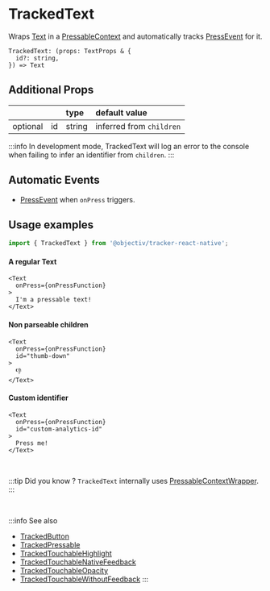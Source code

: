 # TrackedText

Wraps [Text](https://reactnative.dev/docs/text) in a [PressableContext](/taxonomy/reference/location-contexts/PressableContext.md) and automatically tracks [PressEvent](/taxonomy/reference/events/PressEvent.md) for it.

```tsx
TrackedText: (props: TextProps & {
  id?: string,
}) => Text
```

## Additional Props
|          |     | type      | default value            | 
|:--------:|:----|:----------|:-------------------------|
| optional | id  | string    | inferred from `children` |

:::info
In development mode, TrackedText will log an error to the console when failing to infer an identifier from `children`.
:::

## Automatic Events
- [PressEvent](/taxonomy/reference/events/PressEvent.md) when `onPress` triggers.

## Usage examples

```jsx
import { TrackedText } from '@objectiv/tracker-react-native';
```

#### A regular Text
```tsx
<Text 
  onPress={onPressFunction}
>
  I'm a pressable text!
</Text>
```

#### Non parseable children
```tsx
<Text
  onPress={onPressFunction}
  id="thumb-down"
>
  👎
</Text>
```

#### Custom identifier
```tsx
<Text
  onPress={onPressFunction}
  id="custom-analytics-id"
>
  Press me!
</Text>
```

<br />

:::tip Did you know ?
`TrackedText` internally uses [PressableContextWrapper](/tracking/react/api-reference/locationWrappers/PressableContextWrapper.md).
:::

<br />

:::info See also
- [TrackedButton](/tracking/react-native/api-reference/trackedComponents/TrackedButton.md)
- [TrackedPressable](/tracking/react-native/api-reference/trackedComponents/TrackedPressable.md)
- [TrackedTouchableHighlight](/tracking/react-native/api-reference/trackedComponents/TrackedTouchableHighlight.md)
- [TrackedTouchableNativeFeedback](/tracking/react-native/api-reference/trackedComponents/TrackedTouchableNativeFeedback.md)
- [TrackedTouchableOpacity](/tracking/react-native/api-reference/trackedComponents/TrackedTouchableOpacity.md)
- [TrackedTouchableWithoutFeedback](/tracking/react-native/api-reference/trackedComponents/TrackedTouchableWithoutFeedback.md)
:::
